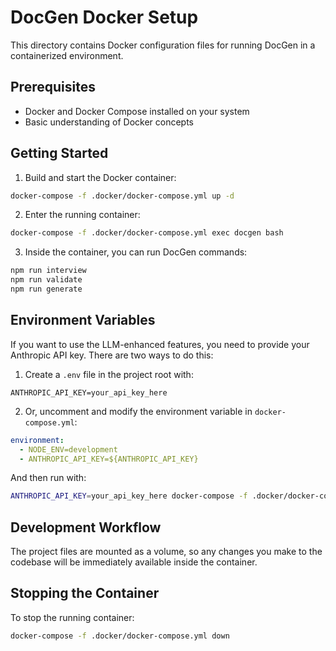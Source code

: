 # DocGen Docker Setup

This directory contains Docker configuration files for running DocGen in a containerized environment.

## Prerequisites

- Docker and Docker Compose installed on your system
- Basic understanding of Docker concepts

## Getting Started

1. Build and start the Docker container:

```bash
docker-compose -f .docker/docker-compose.yml up -d
```

2. Enter the running container:

```bash
docker-compose -f .docker/docker-compose.yml exec docgen bash
```

3. Inside the container, you can run DocGen commands:

```bash
npm run interview
npm run validate
npm run generate
```

## Environment Variables

If you want to use the LLM-enhanced features, you need to provide your Anthropic API key. There are two ways to do this:

1. Create a `.env` file in the project root with:

```
ANTHROPIC_API_KEY=your_api_key_here
```

2. Or, uncomment and modify the environment variable in `docker-compose.yml`:

```yaml
environment:
  - NODE_ENV=development
  - ANTHROPIC_API_KEY=${ANTHROPIC_API_KEY}
```

And then run with:

```bash
ANTHROPIC_API_KEY=your_api_key_here docker-compose -f .docker/docker-compose.yml up -d
```

## Development Workflow

The project files are mounted as a volume, so any changes you make to the codebase will be immediately available inside the container.

## Stopping the Container

To stop the running container:

```bash
docker-compose -f .docker/docker-compose.yml down
```
